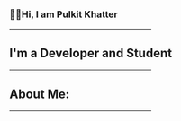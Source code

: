 ### 👋🏻Hi, I am <strong>Pulkit Khatter<strong> 
<hr style="width:50%;text-align:left;margin-left:0">
<h2>I'm a Developer and Student</h2> 
<hr style="width:50%;text-align:left;margin-left:0">
<h2>About Me:</h2>
<hr style="width:50%;text-align:left;margin-left:0">

<!--
**pulkitkhatter/pulkitkhatter** is a ✨ _special_ ✨ repository because its `README.md` (this file) appears on your GitHub profile.

Here are some ideas to get you started:

- 🔭 I’m currently working on ...
- 🌱 I’m currently learning ...
- 👯 I’m looking to collaborate on ...
- 🤔 I’m looking for help with ...
- 💬 Ask me about ...
- 📫 How to reach me: ...
- 😄 Pronouns: ...
- ⚡ Fun fact: ...
-->

